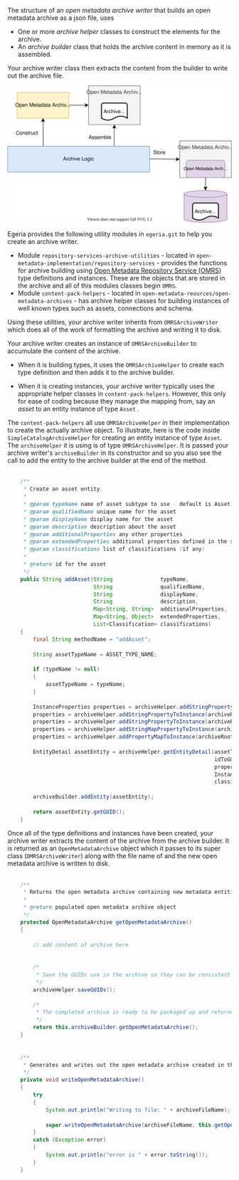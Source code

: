 <!-- SPDX-License-Identifier: CC-BY-4.0 -->
<!-- Copyright Contributors to the Egeria project. -->


The structure of an *open metadata archive writer* that builds an open metadata archive as a json file, uses

* One or more *archive helper* classes to construct the elements for the archive.
* An *archive builder* class that holds the archive content in memory as it is assembled.

Your archive writer class then extracts the content from the builder to write out the archive file.

![in memory approach](/guides/developer/open-metadata-archives/in-memory-archive-construction.svg)

Egeria provides the following utility modules in `egeria.git` to help you create an archive writer.

* Module `repository-services-archive-utilities` - located in `open-metadata-implementation/repository-services` - provides the functions for archive building using [Open Metadata Repository Service (OMRS)](/services/omrs) type definitions and instances.  These are the objects that are stored in the archive and all of this modules classes begin `OMRS`. 
* Module `content-pack-helpers` - located in `open-metadata-reources/open-metadata-archives` - has archive helper classes for building instances of well known types such as assets, connections and schema.
        
Using these utilities, your archive writer inherits from `OMRSArchiveWriter` which does all of the work of formatting the archive and writing it to disk.

Your archive writer creates an instance of `OMRSArchiveBuilder` to accumulate the content of the archive.  

* When it is building types, it uses the `OMRSArchiveHelper` to create each type definition and then adds it to the archive builder.  

* When it is creating instances, your archive writer typically uses the appropriate helper classes in `content-pack-helpers`.  However, this only for ease of coding because they manage the mapping from, say an *asset* to an entity instance of type `Asset` .  

The `content-pack-helpers` all use `OMRSArchiveHelper` in their implementation to create the actually archive object.  To illustrate, here is the code inside `SimpleCatalogArchiveHelper` for creating an entity instance of type `Asset`.  The `archiveHelper` it is using is of type `OMRSArchiveHelper`.  It is passed your archive writer's `archiveBuilder` in its constructor and so you also see the call to add the entity to the archive builder at the end of the method. 

```java linenums="1"

    /**
     * Create an asset entity.
     *
     * @param typeName name of asset subtype to use - default is Asset
     * @param qualifiedName unique name for the asset
     * @param displayName display name for the asset
     * @param description description about the asset
     * @param additionalProperties any other properties
     * @param extendedProperties additional properties defined in the sub type
     * @param classifications list of classifications (if any)
     *
     * @return id for the asset
     */
    public String addAsset(String               typeName,
                           String               qualifiedName,
                           String               displayName,
                           String               description,
                           Map<String, String>  additionalProperties,
                           Map<String, Object>  extendedProperties,
                           List<Classification> classifications)
    {
        final String methodName = "addAsset";

        String assetTypeName = ASSET_TYPE_NAME;

        if (typeName != null)
        {
            assetTypeName = typeName;
        }

        InstanceProperties properties = archiveHelper.addStringPropertyToInstance(archiveRootName, null, QUALIFIED_NAME_PROPERTY, qualifiedName, methodName);
        properties = archiveHelper.addStringPropertyToInstance(archiveRootName, properties, NAME_PROPERTY, displayName, methodName);
        properties = archiveHelper.addStringPropertyToInstance(archiveRootName, properties, DESCRIPTION_PROPERTY, description, methodName);
        properties = archiveHelper.addStringMapPropertyToInstance(archiveRootName, properties, ADDITIONAL_PROPERTIES_PROPERTY, additionalProperties, methodName);
        properties = archiveHelper.addPropertyMapToInstance(archiveRootName, properties, extendedProperties, methodName);

        EntityDetail assetEntity = archiveHelper.getEntityDetail(assetTypeName,
                                                                 idToGUIDMap.getGUID(qualifiedName),
                                                                 properties,
                                                                 InstanceStatus.ACTIVE,
                                                                 classifications);

        archiveBuilder.addEntity(assetEntity);

        return assetEntity.getGUID();
    }
```

Once all of the type definitions and instances have been created, your archive writer extracts the content of the archive from the archive builder.  It is returned as an `OpenMetadataArchive` object which it passes to its super class (`OMRSArchiveWriter`) along with the file name of and the new open metadata archive is written to disk.

```java linenums="1"

    /**
     * Returns the open metadata archive containing new metadata entities.
     *
     * @return populated open metadata archive object
     */
    protected OpenMetadataArchive getOpenMetadataArchive()
    {

        // add content of archive here

        
        /*
         * Save the GUIDs use in the archive so they can be consistent in the next version.
         */
        archiveHelper.saveGUIDs();

        /*
         * The completed archive is ready to be packaged up and returned
         */
        return this.archiveBuilder.getOpenMetadataArchive();
    }


    /**
     * Generates and writes out the open metadata archive created in the builder.
     */
    private void writeOpenMetadataArchive()
    {
        try
        {
            System.out.println("Writing to file: " + archiveFileName);

            super.writeOpenMetadataArchive(archiveFileName, this.getOpenMetadataArchive());
        }
        catch (Exception error)
        {
            System.out.println("error is " + error.toString());
        }
    }


```